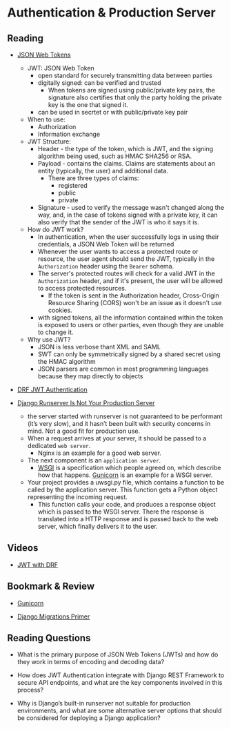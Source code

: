 # Authentication & Production Server

## Reading

- [JSON Web Tokens](https://jwt.io/introduction/)

  - JWT: JSON Web Token
    - open standard for securely transmitting data between parties
    - digitally signed: can be verified and trusted
      - When tokens are signed using public/private key pairs, the signature also certifies that only the party holding the private key is the one that signed it.
    - can be used in secrtet or with public/private key pair
  - When to use:
    - Authorization
    - Information exchange
  - JWT Structure:
    - Header - the type of the token, which is JWT, and the signing algorithm being used, such as HMAC SHA256 or RSA.
    - Payload - contains the claims. Claims are statements about an entity (typically, the user) and additional data.
      - There are three types of claims:
        - registered
        - public
        - private
    - Signature - used to verify the message wasn't changed along the way, and, in the case of tokens signed with a private key, it can also verify that the sender of the JWT is who it says it is.
  - How do JWT work?
    - In authentication, when the user successfully logs in using their credentials, a JSON Web Token will be returned
    - Whenever the user wants to access a protected route or resource, the user agent should send the JWT, typically in the `Authorization` header using the `Bearer` schema.
    - The server's protected routes will check for a valid JWT in the `Authorization` header, and if it's present, the user will be allowed to access protected resources.
      - If the token is sent in the Authorization header, Cross-Origin Resource Sharing (CORS) won't be an issue as it doesn't use cookies.
    - with signed tokens, all the information contained within the token is exposed to users or other parties, even though they are unable to change it.
  - Why use JWT?
    - JSON is less verbose thant XML and SAML
    - SWT can only be symmetrically signed by a shared secret using the HMAC algorithm
    - JSON parsers are common in most programming languages because they map directly to objects

- [DRF JWT Authentication](https://simpleisbetterthancomplex.com/tutorial/2018/12/19/how-to-use-jwt-authentication-with-django-rest-framework.html)

- [Django Runserver Is Not Your Production Server](https://build.vsupalov.com/django-runserver-in-production/)

  - the server started with runserver is not guaranteed to be performant (it’s very slow), and it hasn’t been built with security concerns in mind. Not a good fit for production use.
  - When a request arrives at your server, it should be passed to a dedicated `web server`.
    - Nginx is an example for a good web server.
  - The next component is an `application server`.
    - [WSGI](https://en.wikipedia.org/wiki/Web_Server_Gateway_Interface) is a specification which people agreed on, which describe how that happens. [Gunicorn](https://vsupalov.com/what-is-gunicorn/) is an example for a WSGI server.
  - Your project provides a uwsgi.py file, which contains a function to be called by the application server. This function gets a Python object representing the incoming request.
    - This function calls your code, and produces a response object which is passed to the WSGI server. There the response is translated into a HTTP response and is passed back to the web server, which finally delivers it to the user.

## Videos

- [JWT with DRF](https://www.youtube.com/watch?v=Fhcn2qx-4VQ)

## Bookmark & Review

- [Gunicorn](https://gunicorn.org/)

- [Django Migrations Primer](https://realpython.com/django-migrations-a-primer/)

## Reading Questions

- What is the primary purpose of JSON Web Tokens (JWTs) and how do they work in terms of encoding and decoding data?

- How does JWT Authentication integrate with Django REST Framework to secure API endpoints, and what are the key components involved in this process?

- Why is Django’s built-in runserver not suitable for production environments, and what are some alternative server options that should be considered for deploying a Django application?
